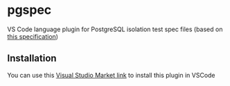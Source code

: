 # pgspec

VS Code language plugin for PostgreSQL isolation test spec files
(based on [this specification](https://github.com/postgres/postgres/blob/master/src/test/isolation/README))

## Installation

You can use this [Visual Studio Market link](https://marketplace.visualstudio.com/items?itemName=onlined.pgspec) to install this plugin in VSCode
